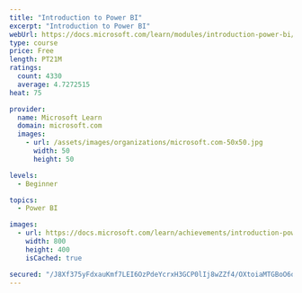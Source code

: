 ```yaml
---
title: "Introduction to Power BI"
excerpt: "Introduction to Power BI"
webUrl: https://docs.microsoft.com/learn/modules/introduction-power-bi/
type: course
price: Free
length: PT21M
ratings:
  count: 4330
  average: 4.7272515
heat: 75

provider:
  name: Microsoft Learn
  domain: microsoft.com
  images:
    - url: /assets/images/organizations/microsoft.com-50x50.jpg
      width: 50
      height: 50

levels:
  - Beginner

topics:
  - Power BI

images:
  - url: https://docs.microsoft.com/learn/achievements/introduction-power-bi-social.png
    width: 800
    height: 400
    isCached: true

secured: "/J8Xf375yFdxauKmf7LEI6OzPdeYcrxH3GCP0lIj8wZZf4/OXtoiaMTGBoO6q9ihQzyB9+zvSIQaRGu9H7Lvf0AjwUwnIWoIqY6F7s11gLF26RP1LvN/MWyuysNTFmlAdTlQtd7AFnpuXhyk8LRxMIJOL2tGd8uSu5BDlg9bGFQftpjuAdmzzJjCksvqJWCEer1oatiCG6ysHrxUNCRwBKx2uESlzrsMnfst+Eb5JAGgmSwLQti2GQ8ULhofk/yUF5MY5DJBpV2ULkPmA083mn5MxBE0SSZtl1wbaOmfIEpPxA1YvGxR6J9F4Htgzs4Gqw+fijBFEgFEvrEvOaSAvbjFe5NP4kg4bb/PBlbgUuIihTqiIWBr2YBaXNkmkArAlVZ+YG+iJ802UcfIs4eSqgWw5zGD8GDnTo8r8LpA4/Y=;KKg6H7wgmauic/KJ/Efbug=="
---
```


